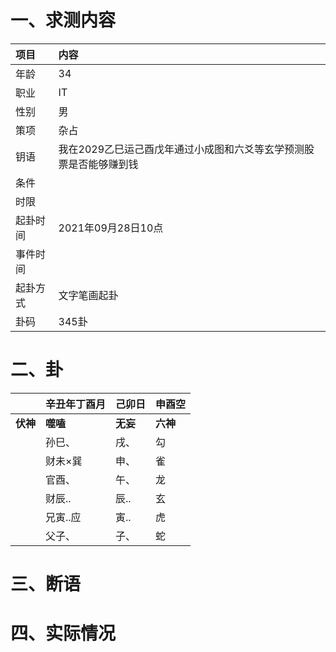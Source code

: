 # 一、求测内容
|项目|内容|
|:-|:-|
|年龄|34|
|职业|IT|
|性别|男|
|策项|杂占|
|钥语|我在2029乙巳运己酉戊年通过小成图和六爻等玄学预测股票是否能够赚到钱|
|条件||
|时限||
|起卦时间|2021年09月28日10点|
|事件时间||
|起卦方式|文字笔画起卦|
|卦码|345卦|

# 二、卦
||辛丑年丁酉月|己卯日|申酉空|
|:-|:-|:-|:-|
|**伏神**|**噬嗑**|**无妄**|**六神**|
||孙巳、|戌、|勾|
||财未×巽|申、|雀|
||官酉、|午、|龙|
||财辰..|辰..|玄|
||兄寅..应|寅..|虎|
||父子、|子、|蛇|


# 三、断语

# 四、实际情况